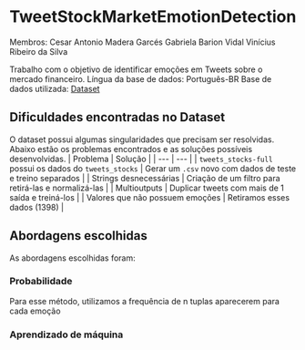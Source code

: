 # TweetStockMarketEmotionDetection
Membros:    Cesar Antonio Madera Garcés
            Gabriela Barion Vidal
            Vinícius Ribeiro da Silva

Trabalho com o objetivo de identificar emoções em Tweets sobre o mercado financeiro.
Língua da base de dados: Português-BR
Base de dados utilizada: [Dataset](https://www.kaggle.com/datasets/fernandojvdasilva/stock-tweets-ptbr-emotions)

## Dificuldades encontradas no Dataset
O dataset possui algumas singularidades que precisam ser resolvidas. Abaixo estão os problemas encontrados e as soluções possíveis desenvolvidas.
| Problema | Solução |
| --- | --- |
| `tweets_stocks-full` possui os dados do `tweets_stocks` | Gerar um `.csv` novo com dados de teste e treino separados |
| Strings desnecessárias | Criação de um filtro para retirá-las e normalizá-las |
| Multioutputs | Duplicar tweets com mais de 1 saída e treiná-los |
| Valores que não possuem emoções | Retiramos esses dados (1398) |

## Abordagens escolhidas
As abordagens escolhidas foram:

### Probabilidade
Para esse método, utilizamos a frequência de n tuplas aparecerem para cada emoção

### Aprendizado de máquina
